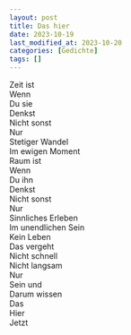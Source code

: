 ```yaml
---
layout: post
title: Das hier
date: 2023-10-19
last_modified_at: 2023-10-20
categories: [Gedichte]
tags: []
---
```


Zeit ist  
Wenn  
Du sie  
Denkst  
Nicht sonst  
Nur  
Stetiger Wandel  
Im ewigen Moment  
Raum ist  
Wenn  
Du ihn  
Denkst  
Nicht sonst  
Nur  
Sinnliches Erleben  
Im unendlichen Sein  
Kein Leben  
Das vergeht  
Nicht schnell  
Nicht langsam  
Nur  
Sein und  
Darum wissen  
Das  
Hier  
Jetzt
